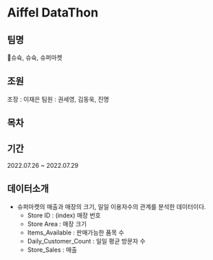 # Aiffel DataThon

## 팀명  
🗿슈슉, 슈슉, 슈퍼마켓

## 조원

조장 : 이재은
팀원 : 권세영, 김동욱, 진명

## 목차

## 기간

2022.07.26 ~ 2022.07.29

## 데이터소개
  - 슈퍼마켓의 매출과 매장의 크기, 일일 이용자수의 관계를 분석한 데이터이다.
    - Store ID : (index) 매장 번호
    - Store Area : 매장 크기
    - Items_Available : 판매가능한 품목 수  
    - Daily_Customer_Count : 일일 평균 방문자 수
    - Store_Sales : 매출

